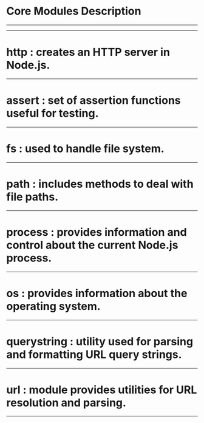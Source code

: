 # Core Modules Description

<hr/>
<hr/>

# http : creates an HTTP server in Node.js.

<hr/>

# assert : set of assertion functions useful for testing.

<hr/>

# fs : used to handle file system.

<hr/>

# path : includes methods to deal with file paths.

<hr/>

# process : provides information and control about the current Node.js process.

<hr/>

# os : provides information about the operating system.

<hr/>

# querystring : utility used for parsing and formatting URL query strings.

<hr/>

# url : module provides utilities for URL resolution and parsing.

<hr/>
